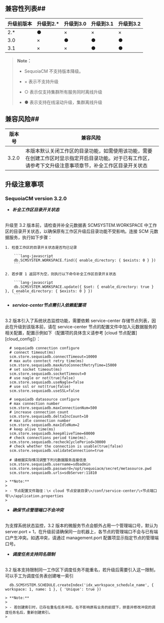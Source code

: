 ## 兼容性列表##

| 升级前版本 | 升级到2.* | 升级到3.0 | 升级到3.1  | 升级到3.2  |
|------------|-----------|-----------|------------|------------|
| 2.*        | ●         | ×         | ×          | ×          |
| 3.0        | ×         | ●         | ●          | ●          |
| 3.1        | ×         | ×         | ●          | ●          |

> **Note：**
>
>  * SequoiaCM 不支持版本降级。
>
>  * × 表示不支持升级
>
>  * ○ 表示仅支持集群所有服务同时离线升级
>
>  * ● 表示支持在线滚动升级，集群离线升级

## 兼容风险##
| 版本号 | 兼容风险                                                                          |
|------------|-------------------------------------------------------------------------------|
| 3.2.0      | 本版本默认关闭工作区的目录功能，如需使用该功能，需要在创建工作区时显示指定开启目录功能。对于已有工作区，请参考下文升级注意事项章节，补全工作区目录开关状态 |

## 升级注意事项 ##
### SequoiaCM version 3.2.0 ###
- ***补全工作区目录开关状态***
<br>
升级至 3.2 版本前，请检查并补全元数据表 SCMSYSTEM.WORKSPACE 中工作区的目录开关状态，以确保原有工作区升级后目录功能不受影响。连接 SCM 元数据服务，执行如下步骤：

    1. 检查工作区的目录开关状态是否均已记录

        ```lang-javascript
        db.SCMSYSTEM.WORKSPACE.find({ enable_directory: { $exists: 0 } })
        ```

    2. 若步骤 1 返回不为空，则执行以下命令补全工作区目录开关状态

        ```lang-javascript
        db.SCMSYSTEM.WORKSPACE.update({ $set: { enable_directory: true } }, { enable_directory: { $exists: 0 } })
        ```

- ***service-center节点需引入依赖配置项***
<br>
3.2 版本引入了系统状态监控功能，需要依赖 service-center 存储节点列表，因此在升级到该版本前，请在 service-center 节点的配置文件中加入元数据服务的相关配置，配置示例如下（配置项的具体含义请参考 [cloud 节点配置][cloud_config]）：
   
  ```lang-ini
    # sequoiadb connection configure
    # connect timeout(ms)
    scm.store.sequoiadb.connectTimeout=10000
    # max auto conntect retry time(ms)
    scm.store.sequoiadb.maxAutoConnectRetryTime=15000
    # set socket timeout(ms)
    scm.store.sequoiadb.socketTimeout=0
    # use nagle or not(true|false)
    scm.store.sequoiadb.useNagle=false
    # use ssl or not(true|false)
    scm.store.sequoiadb.useSSL=false
    
    # sequoiadb datasource configure
    # max connection number
    scm.store.sequoiadb.maxConnectionNum=500
    # increase connection count
    scm.store.sequoiadb.deltaIncCount=10
    # max idle connection number
    scm.store.sequoiadb.maxIdleNum=2
    # keep alive time(ms)
    scm.store.sequoiadb.keepAliveTime=60000
    # check connections period time(ms).
    scm.store.sequoiadb.recheckCyclePeriod=30000
    # check whether the connection is usable(true|false)
    scm.store.sequoiadb.validateConnection=true
    
    # 请根据实际情况调整下列元数据服务连接信息
    scm.store.sequoiadb.username=sdbadmin
    scm.store.sequoiadb.password=/opt/sequoiacm/secret/metasource.pwd
    scm.store.sequoiadb.urls=sdbServer:11810

   ```
  
    > **Note:**
    >
    > - 节点配置文件路径：\< cloud 节点安装目录\>/conf/service-center/\<节点端口号\>/application.properties
    > 



- ***确保节点管理端口不会冲突***
<br>
 为支撑系统状态监控，3.2 版本的微服务节点会额外占用一个管理端口号，默认为 server.port + 1，在升级前请确保同一台机器上，各节点的管理端口不会与已有端口产生冲突。如遇冲突，请通过 management.port 配置项显示指定节点的管理端口号。

- ***调度任务支持同名限制***
<br>
3.2 版本支持限制同一工作区下调度任务不能重名，若升级后需要引入这一限制，可以手工为调度任务表创建唯一索引

  ```lang-javascript
    db.SCMSYSTEM.SCHEDULE.createIndex('idx_workspace_schedule_name', { workspace: 1, name: 1 }, { 'Unique': true })
   ```

    > **Note:**
    >
    > - 若创建索引时，已存在重名任务冲突。在不影响原有业务的前提下，排查并修改冲突的调度任务名后，重新创建索引。
    > 	

[cloud_config]:Maintainance/Node_Config/cloud.md